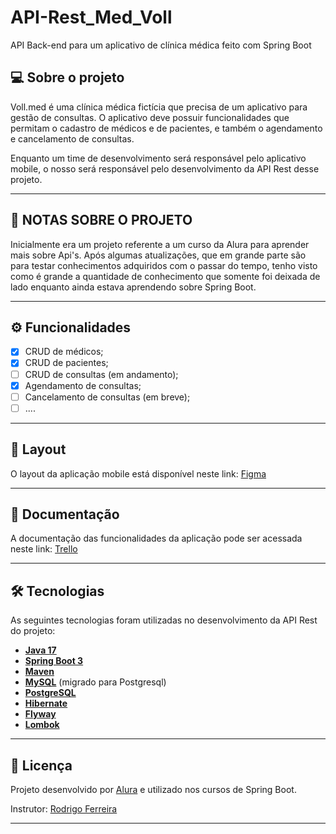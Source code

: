 # API-Rest_Med_Voll

API Back-end para um aplicativo de clínica médica feito com Spring Boot
## 💻 Sobre o projeto

Voll.med é uma clínica médica fictícia que precisa de um aplicativo para gestão de consultas. O aplicativo deve possuir funcionalidades que permitam o cadastro de médicos e de pacientes, e também o agendamento e cancelamento de consultas.

Enquanto um time de desenvolvimento será responsável pelo aplicativo mobile, o nosso será responsável pelo desenvolvimento da API Rest desse projeto.

---

## 📝 NOTAS SOBRE O PROJETO

Inicialmente era um projeto referente a um curso da Alura para aprender mais sobre Api's.
Após algumas atualizações, que em grande parte são para testar conhecimentos adquiridos com o passar do tempo,
tenho visto como é grande a quantidade de conhecimento que somente foi deixada de lado enquanto ainda estava 
aprendendo sobre Spring Boot.

---

## ⚙️ Funcionalidades

- [x] CRUD de médicos;
- [x] CRUD de pacientes;
- [ ] CRUD de consultas (em andamento);
- [x] Agendamento de consultas;
- [ ] Cancelamento de consultas (em breve);
- [ ] ....
---

## 🎨 Layout

O layout da aplicação mobile está disponível neste link: <a href="https://www.figma.com/file/N4CgpJqsg7gjbKuDmra3EV/Voll.med">Figma</a>

---

## 📄 Documentação

A documentação das funcionalidades da aplicação pode ser acessada neste link: <a href="https://trello.com/b/O0lGCsKb/api-voll-med">Trello</a>

---

## 🛠 Tecnologias

As seguintes tecnologias foram utilizadas no desenvolvimento da API Rest do projeto:

- **[Java 17](https://www.oracle.com/java)**
- **[Spring Boot 3](https://spring.io/projects/spring-boot)**
- **[Maven](https://maven.apache.org)**
- **[MySQL](https://www.mysql.com)** (migrado para Postgresql)
- **[PostgreSQL](https://www.postgresql.org)**
- **[Hibernate](https://hibernate.org)**
- **[Flyway](https://flywaydb.org)**
- **[Lombok](https://projectlombok.org)**

---

## 📝 Licença

Projeto desenvolvido por [Alura](https://www.alura.com.br) e utilizado nos cursos de Spring Boot.

Instrutor: [Rodrigo Ferreira](https://cursos.alura.com.br/user/rodrigo-ferreira) 

---
